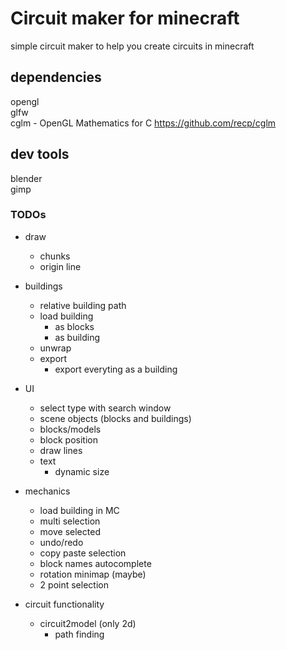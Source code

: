 # Circuit maker for minecraft
simple circuit maker to help you create circuits in minecraft

## dependencies
opengl </br>
glfw </br>
cglm - OpenGL Mathematics for C <https://github.com/recp/cglm> </br>

## dev tools
blender </br>
gimp </br>

### TODOs
- draw 
    - chunks
    - origin line

- buildings
    - relative building path
    - load building
        - as blocks
        - as building
    - unwrap
    - export
        - export everyting as a building

- UI
    - select type with search window
    - scene objects (blocks and buildings)
    - blocks/models
    - block position
    - draw lines
    - text
        - dynamic size

- mechanics
    - load building in MC
    - multi selection
    - move selected
    - undo/redo
    - copy paste selection
    - block names autocomplete
    - rotation minimap (maybe)
    - 2 point selection

- circuit functionality
    - circuit2model (only 2d)
        - path finding
